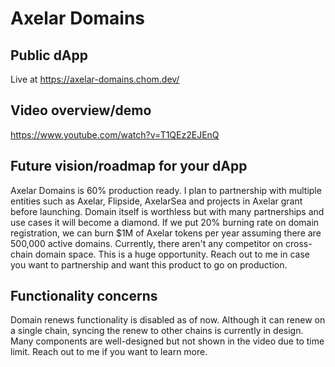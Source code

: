 # Axelar Domains

## Public dApp

Live at https://axelar-domains.chom.dev/

## Video overview/demo

https://www.youtube.com/watch?v=T1QEz2EJEnQ

## Future vision/roadmap for your dApp

Axelar Domains is 60% production ready. I plan to partnership with multiple entities such as Axelar, Flipside, AxelarSea and projects in Axelar grant before launching. Domain itself is worthless but with many partnerships and use cases it will become a diamond. If we put 20% burning rate on domain registration, we can burn $1M of Axelar tokens per year assuming there are 500,000 active domains. Currently, there aren't any competitor on cross-chain domain space. This is a huge opportunity. Reach out to me in case you want to partnership and want this product to go on production.

## Functionality concerns

Domain renews functionality is disabled as of now. Although it can renew on a single chain, syncing the renew to other chains is currently in design. Many components are well-designed but not shown in the video due to time limit. Reach out to me if you want to learn more.